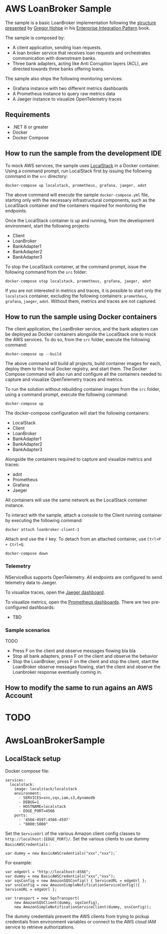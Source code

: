 # AWS LoanBroker Sample

The sample is a basic LoanBroker implementation following the [structure presented](https://www.enterpriseintegrationpatterns.com/patterns/messaging/ComposedMessagingExample.html) by [Gregor Hohpe](https://www.enterpriseintegrationpatterns.com/gregor.html) in his [Enterprise Integration Pattern](https://www.enterpriseintegrationpatterns.com/) book.

The sample is composed by:

- A client application, sending loan requests.
- A loan broker service that receives loan requests and orchestrates communication with downstream banks.
- Three bank adapters, acting like Anti Corruption layers (ACL), are directed towards three banks offering loans.

The sample also ships the following monitoring services:

- Grafana instance with two different metrics dashboards
- A Prometheus instance to query raw metrics data
- A Jaeger instance to visualize OpenTelemetry traces

## Requirements

- .NET 8 or greater
- Docker
- Docker Compose

## How to run the sample from the development IDE

To mock AWS services, the sample uses [LocalStack](https://www.localstack.cloud/) in a Docker container. Using a command prompt, run LocalStack first by issuing the following command in the `src` directory:

```shell
docker-compose up localstack, prometheus, grafana, jaeger, adot
```

The above command will execute the sample `docker-compose.yml` file, starting only with the necessary infrastructural components, such as the LocalStack container and the containers required for monitoring the endpoints.

Once the LocalStack container is up and running, from the development environment, start the following projects:

- Client
- LoanBroker
- BankAdapter1
- BankAdapter2
- BankAdapter3

To stop the LocalStack container, at the command prompt, issue the following command from the `src` folder:

```shell
docker-compose stop localstack, prometheus, grafana, jaeger, adot
```

If you are not interested in metrics and traces, it is possible to start only the `localstack` container, excluding the following containers: `prometheus`, `grafana`, `jaeger`, `adot`. Without them,  metrics and traces are not captured. 

## How to run the sample using Docker containers

The client application, the LoanBroker service, and the bank adapters can be deployed as Docker containers alongside the LocalStack one to mock the AWS services. To do so, from the `src` folder, execute the following command:  

```shell
docker-compose up --build
```

The above command will build all projects, build container images for each, deploy them to the local Docker registry, and start them. The Docker Compose command will also run and configure all the containers needed to capture and visualize OpenTelemetry traces and metrics.

To run the solution without rebuilding container images from the `src` folder, using a command prompt, execute the following command:

```shell
docker-compose up
```

The docker-compose configuration will start the following containers:

- LocalStack
- Client
- LoanBroker
- BankAdapter1
- BankAdapter2
- BankAdapter3

Alongside the containers required to capture and visualize metrics and traces:

- adot
- Prometheus
- Grafana
- Jaeger

All containers will use the same network as the LocalStack container instance.

To interact with the sample, attach a console to the Client running container by executing the following command:

```shell
docker attach loanbroker-client-1
```

Attach and use the `F` key. To detach from an attached container, use `Ctrl+P + Ctrl+Q`.

```shell
docker-compose down
```

### Telemetry

NServiceBus supports OpenTelemetry.
All endpoints are configured to send telemetry data to Jaeger.

To visualize traces, open the [Jaeger dashboard](http://localhost:16686).

To visualize metrics, open the [Prometheus dashboards](http://localhost:3000/dashboards). There are two pre-configured dashboards:

- TBD

### Sample scenarios

TODO

- Press F on the client and observe messages flowing bla bla
- Stop all bank adapters, press F on the client and observe the behavior
- Stop the LoanBroker, press F on the client and stop the client, start the LoanBroker observe messages flowing, start the client and observe the Loanbroker response eventually coming in.

## How to modify the same to run agains an AWS Account

TODO
=======
# AwsLoanBrokerSample

## LocalStack setup

Docker compose file:

```
services:
  localstack:
    image: localstack/localstack
    environment:
      - SERVICES=sns,sqs,iam,s3,dynamodb
      - DEBUG=1
      - HOSTNAME=localstack
      - EDGE_PORT=4566
    ports:
      - '4566-4597:4566-4597'
      - "8000:5000"
```

Set the `ServiceUrl` of the various Amazon client config classes to `http://localhost:{EDGE_PORT}/`.
Set the various clients to use dummy `BasicAWSCredentials` :

```
var dummy = new BasicAWSCredentials("xxx","xxx");`
```

For example:

```
var edgeUrl = "http://localhost:4566";
var dummy = new BasicAWSCredentials("xxx","xxx");
var sqsConfig = new AmazonSQSConfig() { ServiceURL = edgeUrl };
var snsConfig = new AmazonSimpleNotificationServiceConfig(){ ServiceURL = edgeUrl };

var transport = new SqsTransport(
    new AmazonSQSClient(dummy, sqsConfig),
    new AmazonSimpleNotificationServiceClient(dummy, snsConfig));
```
The dummy credentials prevent the AWS clients from trying to pickup credentials from environment variables or connect to the AWS cloud IAM service to retrieve authorizations.
